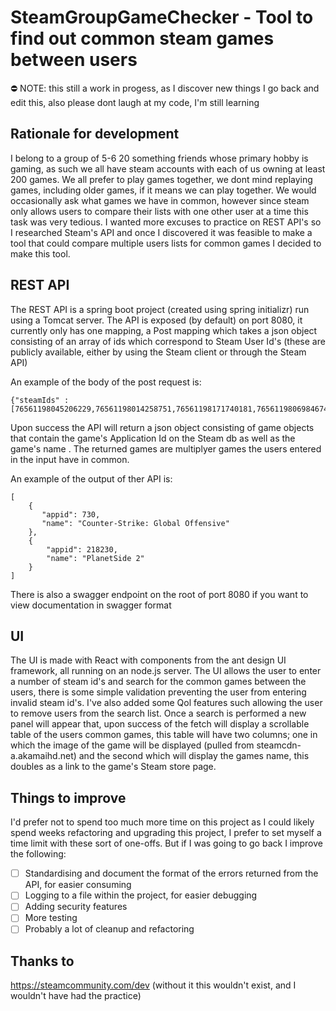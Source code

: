 # SteamGroupGameChecker - Tool to find out common steam games between users

 ⛔ NOTE: this still a work in progess, as I discover new things I go back and edit this, also please dont laugh at my code, I'm still learning 

## Rationale for development

I belong to a group of 5-6 20 something friends whose primary hobby is gaming, as such we all have steam accounts with each of us owning at least 200 games. We all prefer to play games together, we dont mind replaying games, including older games, if it means we can play together. We would occasionally ask what games we have in common, however since steam only allows users to compare their lists with one other user at a time this task was very tedious. I wanted more excuses to practice on REST API's so I researched Steam's API and once I discovered it was feasible to make a tool that could compare multiple users lists for common games I decided to make this tool.

## REST API

The REST API is a spring boot project (created using spring initializr) run using a Tomcat server. The API is exposed (by default) on port 8080, it currently only has one mapping, a Post mapping which takes a json object consisting of an array of ids which correspond to Steam User Id's (these are publicly available, either by using the Steam client or through the Steam API) 

An example of the body of the post request is:
```
{"steamIds" : [76561198045206229,76561198014258751,76561198171740181,76561198069846749]}
```

Upon success the API will return a json object consisting of game objects that contain the game's Application Id on the Steam db as well as the game's name . The returned games are multiplyer games the users entered in the input have in common.

An example of the output of ther API is:
```
[
    {
       "appid": 730,
       "name": "Counter-Strike: Global Offensive"
    },
    {
        "appid": 218230,
        "name": "PlanetSide 2"
    }
]
```

There is also a swagger endpoint on the root of port 8080 if you want to view documentation in swagger format

## UI

The UI is made with React with components from the ant design UI framework, all running on an node.js server. The UI allows the user to enter a number of steam id's and search for the common games between the users, there is some simple validation preventing the user from entering invalid steam id's. I've also added some Qol features such allowing the user to remove users from the search list. Once a search is performed a new panel will appear that, upon success of the fetch will display a scrollable table of the users common games, this table will have two columns; one in which the image of the game will be displayed (pulled from steamcdn-a.akamaihd.net) and the second which will display the games name, this doubles as a link to the game's Steam store page.

## Things to improve

I'd prefer not to spend too much more time on this project as I could likely spend weeks refactoring and upgrading this project, I prefer to set myself a time limit with these sort of one-offs. But if I was going to go back I improve the following:

- [ ] Standardising and document the format of the errors returned from the API, for easier consuming
- [ ] Logging to a file within the project, for easier debugging
- [ ] Adding security features
- [ ] More testing
- [ ] Probably a lot of cleanup and refactoring 

## Thanks to

https://steamcommunity.com/dev (without it this wouldn't exist, and I wouldn't have had the practice) 
